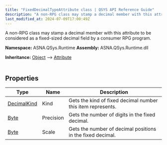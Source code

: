 ```yaml
---
title: "FixedDecimalTypeAttribute class | QSYS API Reference Guide"
description: "A non-RPG class may stamp a decimal member with this attribute to be considered as a fixed-sized decimal field by a consumer RPG program. "
last_modified_at: 2024-07-09T17:00:49Z
---
```


A non-RPG class may stamp a decimal member with this attribute to be considered as a fixed-sized decimal field by a consumer RPG program.

**Namespace:** ASNA.QSys.Runtime
**Assembly:** ASNA.QSys.Runtime.dll

**Inheritance:** [Object](https://docs.microsoft.com/en-us/dotnet/api/system.object) --> [Attribute](https://docs.microsoft.com/en-us/dotnet/api/system.attribute)
<br>
<br>

## Properties

| Type | Name | Description
| --- | --- | --- 
| [DecimalKind](/reference/runtime/qsys-runtime/decimal-kind.html) | Kind | Gets the kind of fixed decimal number this item represents. |
| [Byte](https://docs.microsoft.com/en-us/dotnet/api/system.byte) | Precision | Gets the number of digits in the fixed decimal. |
| [Byte](https://docs.microsoft.com/en-us/dotnet/api/system.byte) | Scale | Gets the number of decimal positions in the fixed decimal. |
